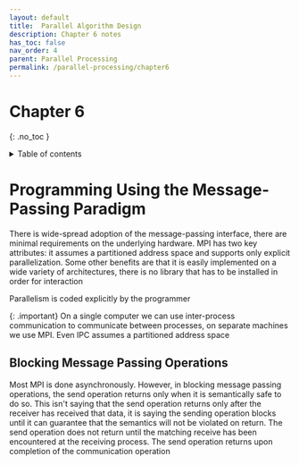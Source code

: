 ```yaml
---
layout: default
title:  Parallel Algorithm Design
description: Chapter 6 notes
has_toc: false
nav_order: 4
parent: Parallel Processing
permalink: /parallel-processing/chapter6
---
```

# Chapter 6
{: .no_toc }

<details closed markdown="block">
  <summary>
    Table of contents
  </summary>
  {: .text-delta }
1. TOC
{:toc}
</details>

# Programming Using the Message-Passing Paradigm
There is wide-spread adoption of the message-passing interface, there are minimal requirements on the underlying hardware. MPI has two key attributes: it assumes a partitioned address space and supports only explicit parallelization. Some other benefits are that it is easily implemented on a wide variety of architectures, there is no library that has to be installed in order for interaction

Parallelism is coded explicitly by the programmer

{: .important}
On a single computer we can use inter-process communication to communicate between processes, on separate machines we use MPI. Even IPC assumes a partitioned address space

## Blocking Message Passing Operations
Most MPI is done asynchronously. However, in blocking message passing operations, the send operation returns only when it is semantically safe to do so. This isn't saying that the send operation returns only after the receiver has received that data, it is saying the sending operation blocks until it can guarantee that the semantics will not be violated on return. The send operation does not return until the matching receive has been encountered at the receiving process. The send operation returns upon completion of the communication operation